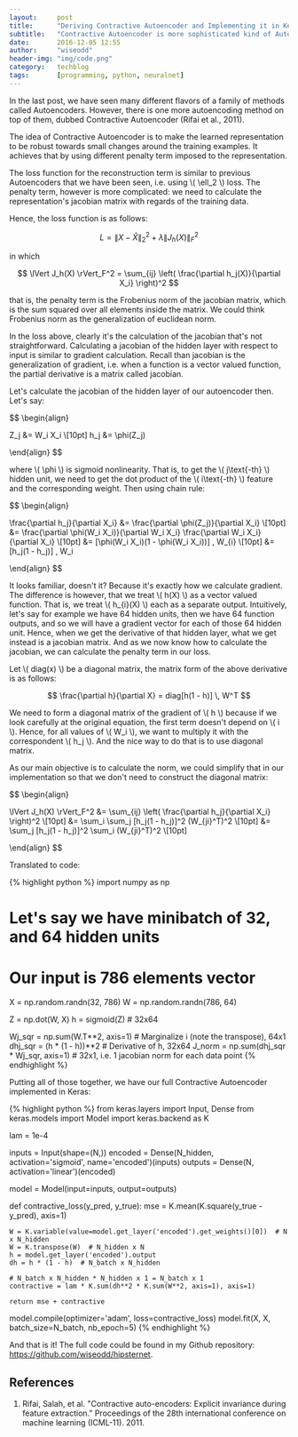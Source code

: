 ```yaml
---
layout:     post
title:      "Deriving Contractive Autoencoder and Implementing it in Keras"
subtitle:   "Contractive Autoencoder is more sophisticated kind of Autoencoder compared to the last post. Here, we will dissect the loss function of Contractive Autoencoder and derive it so that we could implement it in Keras."
date:       2016-12-05 12:55
author:     "wiseodd"
header-img: "img/code.png"
category:   techblog
tags:       [programming, python, neuralnet]
---
```


In the last post, we have seen many different flavors of a family of methods called Autoencoders. However, there is one more autoencoding method on top of them, dubbed Contractive Autoencoder (Rifai et al., 2011).

The idea of Contractive Autoencoder is to make the learned representation to be robust towards small changes around the training examples. It achieves that by using different penalty term imposed to the representation.

The loss function for the reconstruction term is similar to previous Autoencoders that we have been seen, i.e. using \\( \ell_2 \\) loss. The penalty term, however is more complicated: we need to calculate the representation's jacobian matrix with regards of the training data.

Hence, the loss function is as follows:

$$ L = \lVert X - \hat{X} \rVert_2^2  + \lambda \lVert J_h(X) \rVert_F^2 $$

in which

$$ \lVert J_h(X) \rVert_F^2 = \sum_{ij} \left( \frac{\partial h_j(X)}{\partial X_i} \right)^2 $$

that is, the penalty term is the Frobenius norm of the jacobian matrix, which is the sum squared over all elements inside the matrix. We could think Frobenius norm as the generalization of euclidean norm.

In the loss above, clearly it's the calculation of the jacobian that's not straightforward. Calculating a jacobian of the hidden layer with respect to input is similar to gradient calculation. Recall than jacobian is the generalization of gradient, i.e. when a function is a vector valued function, the partial derivative is a matrix called jacobian.

Let's calculate the jacobian of the hidden layer of our autoencoder then. Let's say:

$$ \begin{align}

Z_j &= W_i X_i \\[10pt]
h_j &= \phi(Z_j)

\end{align} $$

where \\( \phi \\) is sigmoid nonlinearity. That is, to get the \\( j\text{-th} \\) hidden unit, we need to get the dot product of the \\( i\text{-th} \\) feature and the corresponding weight. Then using chain rule:

$$ \begin{align}

\frac{\partial h_j}{\partial X_i} &= \frac{\partial \phi(Z_j)}{\partial X_i} \\[10pt]
                                 &= \frac{\partial \phi(W_i X_i)}{\partial W_i X_i} \frac{\partial W_i X_i}{\partial X_i} \\[10pt]
                                 &= [\phi(W_i X_i)(1 - \phi(W_i X_i))] \, W_{i} \\[10pt]
                                 &= [h_j(1 - h_j)] \, W_i

\end{align} $$

It looks familiar, doesn't it? Because it's exactly how we calculate gradient. The difference is however, that we treat \\( h(X) \\) as a vector valued function. That is, we treat \\( h_{i}(X) \\) each as a separate output. Intuitively, let's say for example we have 64 hidden units, then we have 64 function outputs, and so we will have a gradient vector for each of those 64 hidden unit. Hence, when we get the derivative of that hidden layer, what we get instead is a jacobian matrix. And as we now know how to calculate the jacobian, we can calculate the penalty term in our loss.

Let \\( diag(x) \\) be a diagonal matrix, the matrix form of the above derivative is as follows:

$$ \frac{\partial h}{\partial X} = diag[h(1 - h)] \, W^T $$

We need to form a diagonal matrix of the gradient of \\( h \\) because if we look carefully at the original equation, the first term doesn't depend on \\( i \\). Hence, for all values of \\( W_i \\), we want to multiply it with the correspondent \\( h_j \\). And the nice way to do that is to use diagonal matrix.

As our main objective is to calculate the norm, we could simplify that in our implementation so that we don't need to construct the diagonal matrix:

$$ \begin{align}

\lVert J_h(X) \rVert_F^2 &= \sum_{ij} \left( \frac{\partial h_j}{\partial X_i} \right)^2 \\[10pt]
                         &= \sum_i \sum_j [h_j(1 - h_j)]^2 (W_{ji}^T)^2 \\[10pt]
                         &= \sum_j [h_j(1 - h_j)]^2 \sum_i (W_{ji}^T)^2 \\[10pt]

\end{align} $$

Translated to code:

{% highlight python %}
import numpy as np


# Let's say we have minibatch of 32, and 64 hidden units
# Our input is 786 elements vector
X = np.random.randn(32, 786)
W = np.random.randn(786, 64)

Z = np.dot(W, X)
h = sigmoid(Z)  # 32x64

Wj_sqr = np.sum(W.T**2, axis=1)  # Marginalize i (note the transpose), 64x1
dhj_sqr = (h * (1 - h))**2  # Derivative of h, 32x64
J_norm = np.sum(dhj_sqr * Wj_sqr, axis=1) # 32x1, i.e. 1 jacobian norm for each data point
{% endhighlight %}

Putting all of those together, we have our full Contractive Autoencoder implemented in Keras:

{% highlight python %}
from keras.layers import Input, Dense
from keras.models import Model
import keras.backend as K


lam = 1e-4

inputs = Input(shape=(N,))
encoded = Dense(N_hidden, activation='sigmoid', name='encoded')(inputs)
outputs = Dense(N, activation='linear')(encoded)

model = Model(input=inputs, output=outputs)

def contractive_loss(y_pred, y_true):
    mse = K.mean(K.square(y_true - y_pred), axis=1)

    W = K.variable(value=model.get_layer('encoded').get_weights()[0])  # N x N_hidden
    W = K.transpose(W)  # N_hidden x N
    h = model.get_layer('encoded').output
    dh = h * (1 - h)  # N_batch x N_hidden

    # N_batch x N_hidden * N_hidden x 1 = N_batch x 1
    contractive = lam * K.sum(dh**2 * K.sum(W**2, axis=1), axis=1)

    return mse + contractive

model.compile(optimizer='adam', loss=contractive_loss)
model.fit(X, X, batch_size=N_batch, nb_epoch=5)
{% endhighlight %}

And that is it! The full code could be found in my Github repository: <https://github.com/wiseodd/hipsternet>.

<h2 class="section-heading">References</h2>

1. Rifai, Salah, et al. "Contractive auto-encoders: Explicit invariance during feature extraction." Proceedings of the 28th international conference on machine learning (ICML-11). 2011.
